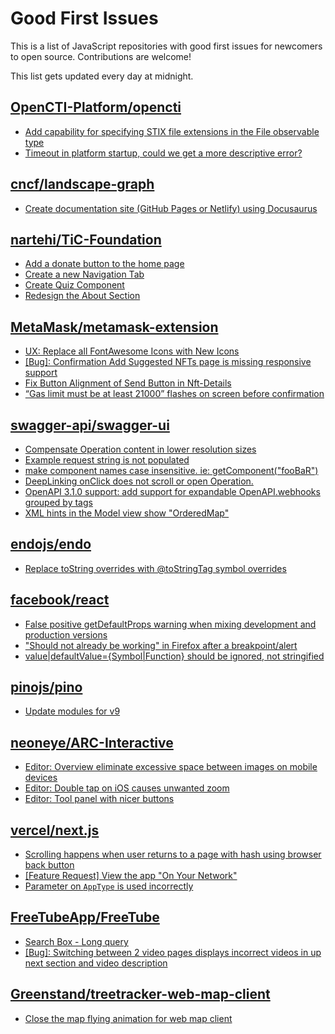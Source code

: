 # Good First Issues

This is a list of JavaScript repositories with good first issues for newcomers to open source. Contributions are welcome!

This list gets updated every day at midnight.

## [OpenCTI-Platform/opencti](https://github.com/OpenCTI-Platform/opencti)

- [Add capability for specifying STIX file extensions in the File observable type](https://github.com/OpenCTI-Platform/opencti/issues/5285)
- [Timeout in platform startup, could we get a more descriptive error?](https://github.com/OpenCTI-Platform/opencti/issues/4090)

## [cncf/landscape-graph](https://github.com/cncf/landscape-graph)

- [Create documentation site (GitHub Pages or Netlify) using Docusaurus](https://github.com/cncf/landscape-graph/issues/97)

## [nartehi/TiC-Foundation](https://github.com/nartehi/TiC-Foundation)

- [Add a donate button to the home page](https://github.com/nartehi/TiC-Foundation/issues/12)
- [Create a new Navigation Tab](https://github.com/nartehi/TiC-Foundation/issues/13)
- [Create Quiz Component](https://github.com/nartehi/TiC-Foundation/issues/16)
- [Redesign the About Section](https://github.com/nartehi/TiC-Foundation/issues/7)

## [MetaMask/metamask-extension](https://github.com/MetaMask/metamask-extension)

- [UX: Replace all FontAwesome Icons with New Icons](https://github.com/MetaMask/metamask-extension/issues/17475)
- [[Bug]: Confirmation Add Suggested NFTs page is missing responsive support](https://github.com/MetaMask/metamask-extension/issues/20975)
- [Fix Button Alignment of Send Button in Nft-Details](https://github.com/MetaMask/metamask-extension/issues/20050)
- [“Gas limit must be at least 21000” flashes on screen before confirmation](https://github.com/MetaMask/metamask-extension/issues/9345)

## [swagger-api/swagger-ui](https://github.com/swagger-api/swagger-ui)

- [Compensate Operation content in lower resolution sizes](https://github.com/swagger-api/swagger-ui/issues/8940)
- [Example request string is not populated](https://github.com/swagger-api/swagger-ui/issues/3233)
- [make component names case insensitive. ie: getComponent("fooBaR")](https://github.com/swagger-api/swagger-ui/issues/3393)
- [DeepLinking onClick does not scroll or open Operation.  ](https://github.com/swagger-api/swagger-ui/issues/3958)
- [OpenAPI 3.1.0 support: add support for expandable OpenAPI.webhooks grouped by tags](https://github.com/swagger-api/swagger-ui/issues/8490)
- [XML hints in the Model view show "OrderedMap"](https://github.com/swagger-api/swagger-ui/issues/3954)

## [endojs/endo](https://github.com/endojs/endo)

- [Replace toString overrides with @toStringTag symbol overrides](https://github.com/endojs/endo/issues/676)

## [facebook/react](https://github.com/facebook/react)

- [False positive getDefaultProps warning when mixing development and production versions](https://github.com/facebook/react/issues/9999)
- ["Should not already be working" in Firefox after a breakpoint/alert](https://github.com/facebook/react/issues/17355)
- [value|defaultValue={Symbol|Function} should be ignored, not stringified](https://github.com/facebook/react/issues/11734)

## [pinojs/pino](https://github.com/pinojs/pino)

- [Update modules for v9](https://github.com/pinojs/pino/issues/1762)

## [neoneye/ARC-Interactive](https://github.com/neoneye/ARC-Interactive)

- [Editor: Overview eliminate excessive space between images on mobile devices](https://github.com/neoneye/ARC-Interactive/issues/27)
- [Editor: Double tap on iOS causes unwanted zoom](https://github.com/neoneye/ARC-Interactive/issues/25)
- [Editor: Tool panel with nicer buttons](https://github.com/neoneye/ARC-Interactive/issues/22)

## [vercel/next.js](https://github.com/vercel/next.js)

- [Scrolling happens when user returns to a page with hash using browser back button](https://github.com/vercel/next.js/issues/13653)
- [[Feature Request] View the app "On Your Network"](https://github.com/vercel/next.js/issues/11367)
- [Parameter on `AppType` is used incorrectly](https://github.com/vercel/next.js/issues/42846)

## [FreeTubeApp/FreeTube](https://github.com/FreeTubeApp/FreeTube)

- [Search Box - Long query](https://github.com/FreeTubeApp/FreeTube/issues/940)
- [[Bug]: Switching between 2 video pages displays incorrect videos in up next section and video description](https://github.com/FreeTubeApp/FreeTube/issues/2261)

## [Greenstand/treetracker-web-map-client](https://github.com/Greenstand/treetracker-web-map-client)

- [Close the map flying animation for web map client](https://github.com/Greenstand/treetracker-web-map-client/issues/1723)

